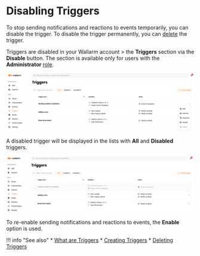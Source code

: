 # Disabling Triggers

To stop sending notifications and reactions to events temporarily, you can disable the trigger. To disable the trigger permanently, you can [delete](delete-trigger.md) the trigger.

Triggers are disabled in your Wallarm account > the **Triggers** section via the **Disable** button. The section is available only for users with the **Administrator** [role](../settings/users.md).

![Disabling a trigger](../../../../images/en/user-guides/cloud-ui/triggers/disable-delete-trigger.png)

A disabled trigger will be displayed in the lists with **All** and **Disabled** triggers.

![Disabled trigger](../../../../images/en/user-guides/cloud-ui/triggers/disabled-trigger.png)

To re-enable sending notifications and reactions to events, the **Enable** option is used.

!!! info "See also"
    * [What are Triggers](triggers.md)
    * [Creating Triggers](create-trigger.md)
    * [Deleting Triggers](delete-trigger.md)
